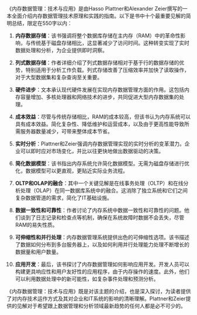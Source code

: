 《内存数据管理：技术与应用》是由Hasso Plattner和Alexander Zeier撰写的一本全面介绍内存数据管理技术原理和实践的指南。以下是书中十个最重要见解的简明总结，限定在550字以内：

1. **内存数据存储**：该书强调将整个数据库存储在主内存（RAM）中的革命性影响，与传统基于磁盘存储相比，这显著减少了访问时间。这种转变实现了实时数据处理和分析，为企业提供即时洞察。

2. **列式数据存储**：作者详细介绍了列式数据存储相对于基于行的数据存储的优势，特别适用于分析工作负载。列式存储改善了压缩效率并加快了读取操作，对于大型数据集和复杂查询至关重要。

3. **硬件进步**：文本承认现代硬件发展在实现内存数据管理方面的作用。这包括内存容量增加、多核处理器和网络技术的进步，共同促进大型内存数据集的处理。

4. **成本效益**：尽管与传统存储相比，RAM的成本较高，但该书认为内存系统可以具有成本效益。简化复杂性、降低维护和运营成本，以及由于更高性能导致所需服务器数量减少，可带来整体成本节省。

5. **实时分析**：Plattner和Zeier强调内存数据管理实现的实时分析的变革潜力。企业可以即时应对市场变化，并比以往更快地做出数据驱动的决策。

6. **简化数据模型**：该书指出内存系统允许简化数据模型。无需为磁盘存储进行优化，数据模型可以更直观，更贴近实际业务流程。

7. **OLTP和OLAP的融合**：其中一个关键见解是在线事务处理（OLTP）和在线分析处理（OLAP）在同一数据库系统中的融合。这消除了独立系统和它们之间复杂数据管道的需求，简化了IT基础设施。

8. **数据一致性和可靠性**：作者讨论了内存系统中数据一致性和可靠性的问题。他们谈到了日志记录和检查点等机制，确保在系统故障时数据不会丢失，尽管RAM的易失性质。

9. **可伸缩性和并行处理**：内存数据管理系统提供出色的可伸缩性选项。该书描述了数据如何分布到多台服务器上，以及如何利用并行处理能力处理不断增长的数据量和用户数量。

10. **应用开发**：最后，该书探讨了内存数据管理如何影响应用开发。开发人员可以构建更具响应性和用户友好性的应用程序，由于内存操作的速度。此外，他们可以利用数据处理中的新可能性，如复杂事件处理和预测分析。

《内存数据管理：技术与应用》既是对该主题的介绍，也是深入探讨，为读者提供了对内存技术运作方式及其对企业和IT系统的影响的清晰理解。Plattner和Zeier提供的见解对于希望跟上数据管理和分析领域最新趋势的任何人都是必不可少的。